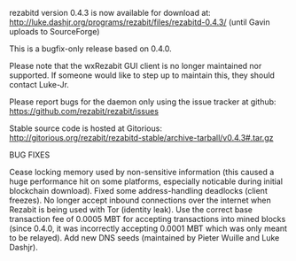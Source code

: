 rezabitd version 0.4.3 is now available for download at:
http://luke.dashjr.org/programs/rezabit/files/rezabitd-0.4.3/ (until Gavin uploads to SourceForge)

This is a bugfix-only release based on 0.4.0.

Please note that the wxRezabit GUI client is no longer maintained nor supported. If someone would like to step up to maintain this, they should contact Luke-Jr.

Please report bugs for the daemon only using the issue tracker at github:
https://github.com/rezabit/rezabit/issues

Stable source code is hosted at Gitorious:
http://gitorious.org/rezabit/rezabitd-stable/archive-tarball/v0.4.3#.tar.gz

BUG FIXES

Cease locking memory used by non-sensitive information (this caused a huge performance hit on some platforms, especially noticable during initial blockchain download).
Fixed some address-handling deadlocks (client freezes).
No longer accept inbound connections over the internet when Rezabit is being used with Tor (identity leak).
Use the correct base transaction fee of 0.0005 MBT for accepting transactions into mined blocks (since 0.4.0, it was incorrectly accepting 0.0001 MBT which was only meant to be relayed).
Add new DNS seeds (maintained by Pieter Wuille and Luke Dashjr).

